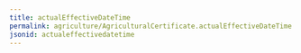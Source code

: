 ```yaml
---
title: actualEffectiveDateTime
permalink: agriculture/AgriculturalCertificate.actualEffectiveDateTime.html
jsonid: actualeffectivedatetime
---
```

